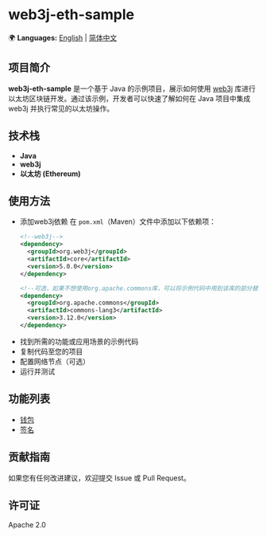 # web3j-eth-sample

🌍 **Languages:** [English](README.md) | [简体中文](README.zh.md)

## 项目简介
**web3j-eth-sample** 是一个基于 Java 的示例项目，展示如何使用 [web3j](https://github.com/hyperledger-web3j/web3j) 库进行以太坊区块链开发。通过该示例，开发者可以快速了解如何在 Java 项目中集成 web3j 并执行常见的以太坊操作。

## 技术栈
- **Java**
- **web3j**
- **以太坊 (Ethereum)**

## 使用方法
- 添加web3j依赖
  在 `pom.xml`（Maven）文件中添加以下依赖项：
  ```xml
  <!--web3j-->
  <dependency>
    <groupId>org.web3j</groupId>
    <artifactId>core</artifactId>
    <version>5.0.0</version>
  </dependency>

  <!--可选，如果不想使用org.apache.commons库，可以将示例代码中用到该库的部分替换成自己喜欢的包-->
  <dependency>
    <groupId>org.apache.commons</groupId>
    <artifactId>commons-lang3</artifactId>
    <version>3.12.0</version>
  </dependency>
  ```
- 找到所需的功能或应用场景的示例代码
- 复制代码至您的项目
- 配置网络节点（可选）
- 运行并测试

## 功能列表
- [钱包](src/main/java/Wallet.java)
- [签名](src/main/java/Signature.java)

## 贡献指南
如果您有任何改进建议，欢迎提交 Issue 或 Pull Request。

## 许可证
Apache 2.0
